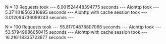 N = 10
Requests took --- 6.001524448394775 seconds ---
Aiohttp took --- 5.3711018562316895 seconds ---
Aiohttp with cache session took --- 3.012094736099243 seconds ---

N = 100
Requests took --- 55.81704878807068 seconds ---
Aiohttp took --- 53.57949686050415 seconds ---
Aiohttp with cache session took --- 16.216118335723877 seconds ---